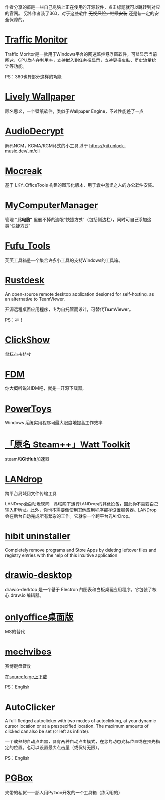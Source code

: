 作者分享的都是一些自己电脑上正在使用的开源软件，点击标题就可以跳转到对应的官网。
另外作者装了360，对于这些软件 ~~无视风险，继续安装~~ 还是有一定的安全保障的。
# [Traffic Monitor](https://github.com/zhongyang219/TrafficMonitor)
Traffic Monitor是一款用于Windows平台的网速监控悬浮窗软件，可以显示当前网速、CPU及内存利用率，支持嵌入到任务栏显示，支持更换皮肤、历史流量统计等功能。

PS：360也有部分这样的功能

# [Lively Wallpaper](https://github.com/rocksdanister/lively)
顾名思义，一个壁纸软件，类似于Wallpaper Engine，不过性能差了一点

# [AudioDecrypt](https://github.com/0x77fe/AudioDecrypt)

解码NCM，KGMA/KGM格式的小工具,基于
https://git.unlock-music.dev/um/cli


# [Mocreak](https://github.com/OdysseusYuan/Mocreak)
基于 LKY_OfficeTools 构建的图形化版本，用于囊中羞涩之人的办公软件安装。

# [MyComputerManager](https://github.com/1357310795/MyComputerManager)

管理 **“此电脑”** 里删不掉的流氓“快捷方式”（包括侧边栏），同时可自己添加这类“快捷方式”

# [Fufu_Tools](https://github.com/DuckDuckStudio/Fufu_Tools)

芙芙工具箱是一个集合许多小工具的支持Windows的工具箱。

# [Rustdesk](https://github.com/rustdesk/rustdesk)

An open-source remote desktop application designed for self-hosting, as an alternative to TeamViewer.

开源远程桌面应用程序，专为自托管而设计，可替代TeamViewer。

PS：神！
# [ClickShow](https://github.com/cuiliang/ClickShow)
鼠标点击特效

# [FDM](https://www.freedownloadmanager.org/zh/)

你大概听说过IDM吧，就是一开源下载器。

# [PowerToys](https://github.com/microsoft/PowerToys)

Windows 系统实用程序可最大限度地提高工作效率

# [「原名 Steam++」Watt Toolkit](https://steampp.net/)

steam和**GitHub**加速器

# [LANdrop](https://landrop.app/index-zh_CN.html)
跨平台局域网文件传输工具

LANDrop会自动发现同一局域网下运行LANDrop的其他设备，因此你不需要自己输入IP地址。此外，你也不需要像使用其他应用程序那样设置服务器。LANDrop会在后台自动完成所有繁杂的工作。它就像一个跨平台的AirDrop。

# [hibit uninstaller](https://www.softpedia.com/get/Tweak/Uninstallers/HiBit-Uninstaller.shtml)

Completely remove programs and Store Apps by deleting leftover files and registry entries with the help of this intuitive application

# [drawio-desktop](https://github.com/jgraph/drawio-desktop)

drawio-desktop 是一个基于 Electron 的图表和白板桌面应用程序，它包装了核心 draw.io 编辑器。

# [onlyoffice桌面版](https://www.onlyoffice.com/zh/desktop.aspx)

MS的替代
# [mechvibes](https://github.com/hainguyents13/mechvibes)

赛博键盘音效

[在sourceforge上下载](https://sourceforge.net/projects/mechvibes/)

PS：English
# [AutoClicker](https://sourceforge.net/projects/orphamielautoclicker/)

A full-fledged autoclicker with two modes of autoclicking, at your dynamic cursor location or at a prespecified location. The maximum amounts of clicked can also be set (or left as infinite).

一个成熟的自动点击器，具有两种自动点击模式，在您的动态光标位置或在预先指定的位置。也可以设置最大点击量（或保持无限）。

PS：English
# [PGBox](https://github.com/Pfolg/PGBox)

夹带的私货——鄙人用Python开发的一个工具箱（练习用的）